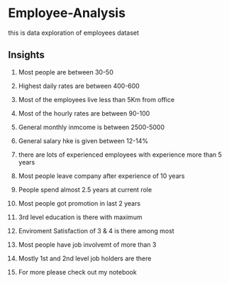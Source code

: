 # Employee-Analysis
this is data exploration of employees dataset

## Insights

1. Most people are between 30-50

2. Highest daily rates are between 400-600

3. Most of the employees live less than 5Km from office

4. Most of the hourly rates are between 90-100

5. General monthly inmcome is between 2500-5000

6. General salary hke is given between 12-14%

7. there are lots of experienced employees with experience more than 5 years

8. Most people leave company after experience of 10 years

9. People spend almost 2.5 years at current role

10. Most people got promotion in last 2 years

11. 3rd level education is there with maximum

12. Enviroment Satisfaction of 3 & 4 is there among most

13. Most people have job involvemt of more than 3

14. Mostly 1st and 2nd level job holders are there

15. For more please check out my notebook
